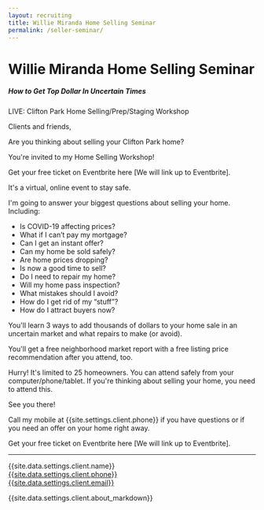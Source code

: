 ```yaml
---
layout: recruiting
title: Willie Miranda Home Selling Seminar
permalink: /seller-seminar/
---
```

<div class="recruiting-page">
<h1 class="join-us">Willie Miranda Home Selling Seminar</h1>
<h5 class="join-us-subtitle">How to Get Top Dollar In Uncertain Times</h5>

<p>LIVE: Clifton Park Home Selling/Prep/Staging Workshop</p>

<p>Clients and friends,</p>

<p>Are you thinking about selling your Clifton Park home?</p>

<p>You're invited to my Home Selling Workshop!</p>

<p>Get your free ticket on Eventbrite here [We will link up to Eventbrite].</p>

<p>It's a virtual, online event to stay safe.</p>

<p>I'm going to answer your biggest questions about selling your home.
Including:
<ul class="indent">
<li>Is COVID-19 affecting prices?</li>
<li>What if I can’t pay my mortgage?</li>
<li>Can I get an instant offer?</li>
<li>Can my home be sold safely?</li>
<li>Are home prices dropping?</li>
<li>Is now a good time to sell?</li>
<li>Do I need to repair my home?</li>
<li>Will my home pass inspection?</li>
<li>What mistakes should I avoid?</li>
<li>How do I get rid of my “stuff”?</li>
<li>How do I attract buyers now?</li>
</ul></p>

<p>You'll learn 3 ways to add thousands of dollars to your home sale in an uncertain market and what repairs to make (or avoid).</p>

<p>You'll get a free neighborhood market report with a free listing price recommendation after you attend, too.</p>

<p>Hurry! It's limited to 25 homeowners. You can attend safely from your computer/phone/tablet.
If you're thinking about selling your home, you need to attend this.</p>
<p>See you there!</p>

<p>Call my mobile at {{site.settings.client.phone}} if you have questions or if you need an offer on your home right away.</p>

<p>Get your free ticket on Eventbrite here [We will link up to Eventbrite].</p>

----
<p>{{site.data.settings.client.name}}<br>
<a href="tel:1-{{site.data.settings.client.phone}}">{{site.data.settings.client.phone}}</a><br>
<a href="mailto:{{site.data.settings.client.email}}">{{site.data.settings.client.email}}</a>
</p>

{{site.data.settings.client.about_markdown}}
<br><br>
</div>
